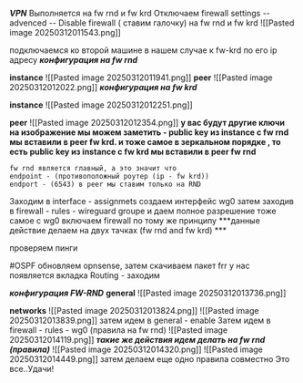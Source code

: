 
***VPN***
Выполняется на fw rnd и fw krd
Отключаем firewall
settings -- advenced -- Disable firewall ( ставим галочку) на fw rnd и fw krd
![[Pasted image 20250312011543.png]]

подключаемся ко второй машине в нашем случае к fw-krd по его ip адресу
***конфигурация на fw rnd***

**instance**
![[Pasted image 20250312011941.png]]
**peer**
![[Pasted image 20250312012022.png]]
***конфигурация на fw krd***

**instance**
![[Pasted image 20250312012251.png]]

**peer**
![[Pasted image 20250312012354.png]]
**у вас будут другие ключи**
**на изображение мы можем заметить - public key из instance с fw rnd мы вставили в peer fw krd.
и тоже самое в зеркальном порядке , то есть public key из instance с fw krd мы вставили в peer fw rnd**
```
fw rnd является главный, а это значит что 
endpoint - (противоположный роутер (ip - fw krd))
endport - (6543) в peer мы ставим только на RND
```
Заходим в interface - assignmets 
создаем интерфейс wg0 
затем заходив в firewall - rules - wireguard groupe и даем полное разрешение
тоже самое с wg0
включаем firewall по тому же принципу
***данные действие делаем на двух тачках (fw rnd and fw krd) ***

проверяем пинги

#OSPF
обновляем opnsense, затем скачиваем пакет frr
у нас появляется вкладка Routing - заходим 

***конфигурация FW-RND***
**general**
![[Pasted image 20250312013736.png]]

**networks**
![[Pasted image 20250312013824.png]]
![[Pasted image 20250312013839.png]]
затем идем в general - enable
Затем идем в firewall - rules - wg0 (правила на fw rnd)
![[Pasted image 20250312014119.png]]
***такие же действия идем делать на fw rnd (правила)***
![[Pasted image 20250312014320.png]]
![[Pasted image 20250312014449.png]]
затем делаем еще одно правила совместно
Это все..Удачи!